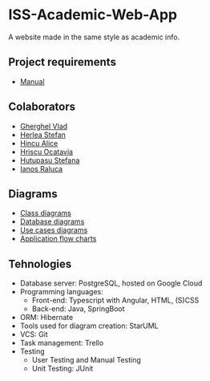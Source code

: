 # ISS-Academic-Web-App
A website made in the same style as academic info.

## Project requirements
  - [Manual](https://docs.google.com/document/d/1e8axditgBMZlUGS3NOVhru7hVr_BzSsGQet7eDuZqpA/edit#)

## Colaborators
  - [Gherghel Vlad](https://github.com/Gherghel-Vlad)
  - [Herlea Stefan](https://github.com/913-Herlea-Stefan-Alexandru)
  - [Hincu Alice](https://github.com/AliceHincu)
  - [Hriscu Ocatavia](https://github.com/octaviaah)
  - [Hutupasu Stefana](https://github.com/913-stefana-hutupasu)
  - [Ianos Raluca](https://github.com/ralucaioanaianos)

## Diagrams
  - [Class diagrams](https://github.com/Gherghel-Vlad/ISS-Academic-Web-App/tree/main/Diagrams/Class-Diagram)
  - [Database diagrams](https://github.com/Gherghel-Vlad/ISS-Academic-Web-App/tree/main/Diagrams/DB-Diagram)
  - [Use cases diagrams](https://github.com/Gherghel-Vlad/ISS-Academic-Web-App/tree/main/Diagrams/UC-Diagram)
  - [Application flow charts](https://github.com/Gherghel-Vlad/ISS-Academic-Web-App/tree/main/Diagrams/Flow%20Chart)
  
## Tehnologies

 - Database server: PostgreSQL, hosted on Google Cloud
 - Programming languages:
   - Front-end: Typescript with Angular, HTML, (S)CSS
   - Back-end: Java, SpringBoot
 - ORM: Hibernate
 - Tools used for diagram creation: StarUML
 - VCS: Git
 - Task management: Trello
 - Testing
   - User Testing and Manual Testing
   - Unit Testing: JUnit
